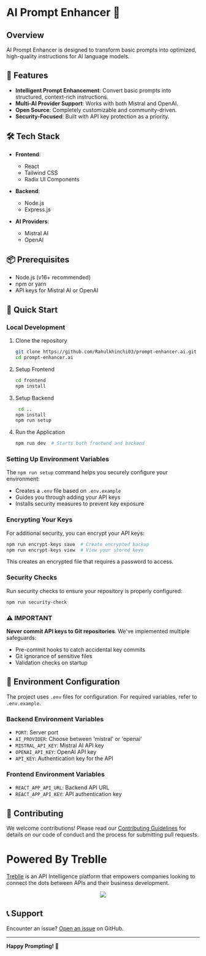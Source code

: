 # AI Prompt Enhancer 🚀

## Overview

AI Prompt Enhancer is designed to transform basic prompts into optimized, high-quality instructions for AI language models.

## 🌟 Features

- **Intelligent Prompt Enhancement**: Convert basic prompts into structured, context-rich instructions.
- **Multi-AI Provider Support**: Works with both Mistral and OpenAI.
- **Open Source**: Completely customizable and community-driven.
- **Security-Focused**: Built with API key protection as a priority.

## 🛠 Tech Stack

- **Frontend**:
  - React
  - Tailwind CSS
  - Radix UI Components

- **Backend**:
  - Node.js
  - Express.js

- **AI Providers**:
  - Mistral AI
  - OpenAI

## 📦 Prerequisites

- Node.js (v16+ recommended)
- npm or yarn
- API keys for Mistral AI or OpenAI

## 🚀 Quick Start

### Local Development

1. Clone the repository

   ```bash
   git clone https://github.com/Rahulkhinchi03/prompt-enhancer.ai.git
   cd prompt-enhancer.ai
   ```

2. Setup Frontend

   ```bash
   cd frontend
   npm install
   ```

2. Setup Backend

   ```bash
    cd ..
   npm install
   npm run setup
   ```

4. Run the Application

   ```bash
   npm run dev  # Starts both frontend and backend
   ```

### Setting Up Environment Variables

The `npm run setup` command helps you securely configure your environment:

- Creates a `.env` file based on `.env.example`
- Guides you through adding your API keys
- Installs security measures to prevent key exposure

### Encrypting Your Keys

For additional security, you can encrypt your API keys:

```bash
npm run encrypt-keys save  # Create encrypted backup
npm run encrypt-keys view  # View your stored keys
```

This creates an encrypted file that requires a password to access.

### Security Checks

Run security checks to ensure your repository is properly configured:

```bash
npm run security-check
```

### ⚠️ IMPORTANT

**Never commit API keys to Git repositories**. We've implemented multiple safeguards:

- Pre-commit hooks to catch accidental key commits
- Git ignorance of sensitive files
- Validation checks on startup

## 🔐 Environment Configuration

The project uses `.env` files for configuration. For required variables, refer to `.env.example`.

### Backend Environment Variables

- `PORT`: Server port
- `AI_PROVIDER`: Choose between 'mistral' or 'openai'
- `MISTRAL_API_KEY`: Mistral AI API key
- `OPENAI_API_KEY`: OpenAI API key
- `API_KEY`: Authentication key for the API

### Frontend Environment Variables

- `REACT_APP_API_URL`: Backend API URL
- `REACT_APP_API_KEY`: API authentication key

## 🤝 Contributing

We welcome contributions! Please read our [Contributing Guidelines](CONTRIBUTING.md) for details on our code of conduct and the process for submitting pull requests.

# Powered By Treblle

[Treblle](https://treblle.com) is an API Intelligence platform that empowers companies looking to connect the dots between APIs and their business development.

<div align="center">
  <img src="https://github.com/user-attachments/assets/54f0c084-65bb-4431-b80d-cceab6c63dc3"/>
</div>

## 📞 Support

Encounter an issue? [Open an issue](https://github.com/Rahulkhinchi03/prompt-enhancer/issues) on GitHub.

---

**Happy Prompting! 🎉**

